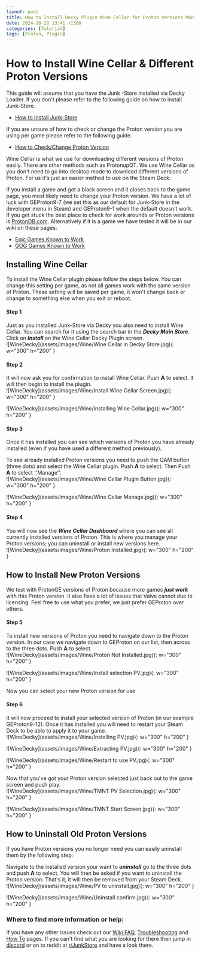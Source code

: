 ```yaml
---
layout: post
title: How to Install Decky Plugin Wine Cellar for Proton Versions Management
date: 2024-10-28 13:41 +1300
categories: [Tutorial]
tags: [Proton, Plugin]
---
```

# How to Install Wine Cellar & Different Proton Versions
This guide will assume that you have the Junk -Store installed via Decky Loader. If you don't please refer to the following guide on how to install Junk-Store.

* [How to Install Junk-Store](https://wiki.junkstore.xyz/wiki/Help:How_to_guides/Install_Junk-Store)

If you are unsure of how to check or change the Proton version you are using per game please refer to the following guide.

* [How to Check/Change Proton Version](https://wiki.junkstore.xyz/wiki/Help:How_to_guides/Check_Proton_Version)

Wine Cellar is what we use for downloading different versions of Proton easily. There are other methods such as ProtonupQT. We use Wine Cellar as you don't need to go into desktop mode to download different versions of Proton. For us it's just an easier method to use on the Steam Deck.

If you install a game and get a black screen and it closes back to the game page, you most likely need to change your Proton version. We have a lot of luck with GEProton9-7 (we set this as our default for Junk-Store in the developer menu in Steam) and GEProton9-1 when the default doesn't work. If you get stuck the best place to check for work arounds or Proton versions is [ProtonDB.com](https://www.protondb.com/). Alternatively if it is a game we have tested it will be in our wiki on these pages:

* [Epic Games Known to Work](https://wiki.junkstore.xyz/wiki/Help:Epic_Games/Working)
* [GOG Games Known to Work](https://wiki.junkstore.xyz/wiki/Help:GOG_Games/Working)

## Installing Wine Cellar
To install the Wine Cellar plugin please follow the steps below. You can change this setting per game, as not all games work with the same version of Proton. These setting will be saved per game, it won't change back or change to something else when you exit or reboot.

#### Step 1
Just as you installed Junk-Store via Decky you also need to install Wine Cellar. You can search for it using the search bar in the ***Decky Main Store***. Click on ***Install*** on the Wine Cellar Decky Plugin screen.<br>
![WineDecky](assets/images/Wine/Wine Cellar in Decky Store.jpg){: w="300" h="200" }

#### Step 2
It will now ask you for confirmation to install Wine Cellar. Push **A** to select. It will then begin to install the plugin.<br>
![WineDecky](assets/images/Wine/Install Wine Cellar Screen.jpg){: w="300" h="200" }

![WineDecky](assets/images/Wine/Installing Wine Cellar.jpg){: w="300" h="200" }

#### Step 3
Once it has installed you can see which versions of Proton you have already installed (even if you have used a different method previously).<br>

To see already installed Proton versions you need to push the QAM button (three dots) and select the Wine Cellar plugin. Push **A** to select. Then Push **A** to select ''Manage''.<br>
![WineDecky](assets/images/Wine/Wine Cellar Plugin Button.jpg){: w="300" h="200" }

![WineDecky](assets/images/Wine/Wine Cellar Manage.jpg){: w="300" h="200" } 

#### Step 4
You will now see the ***Wine Cellar Dashboard*** where you can see all currently installed versions of Proton. This is where you manage your Proton versions; you can uninstall or install new versions here.<br>
![WineDecky](assets/images/Wine/Proton Installed.jpg){: w="300" h="200" }

## How to Install New Proton Versions
We test with ProtonGE versions of Proton because more games ***just work*** with this Proton version. It also fixes a lot of issues that Valve cannot due to licensing. Feel free to use what you prefer, we just prefer GEProton over others.

#### Step 5
To install new versions of Proton you need to navigate down to the Proton version. In our case we navigate down to GEProton on our list, then across to the three dots. Push **A** to select.<br>
![WineDecky](assets/images/Wine/Proton Not Installed.jpg){: w="300" h="200" }

![WineDecky](assets/images/Wine/Install selection PV.jpg){: w="300" h="200" }

Now you can select your new Proton version for use

#### Step 6
It will now proceed to install your selected version of Proton (in our example GEProton9-12). Once it has installed you will need to restart your Steam Deck to be able to apply it to your game.<br>
![WineDecky](assets/images/Wine/Installing PV.jpg){: w="300" h="200" }

![WineDecky](assets/images/Wine/Extracting PV.jpg){: w="300" h="200" }

![WineDecky](assets/images/Wine/Restart to use PV.jpg){: w="300" h="200" }

Now that you've got your Proton version selected just back out to the game screen and push play.<br>
![WineDecky](assets/images/Wine/TMNT PV Selection.jpg){: w="300" h="200" }

![WineDecky](assets/images/Wine/TMNT Start Screen.jpg){: w="300" h="200" }

## How to Uninstall Old Proton Versions
If you have Proton versions you no longer need you can easily uninstall them by the following step.

Navigate to the installed version your want to ***uninstall*** go to the three dots and push **A** to select. You will then be asked if you want to uninstall the Proton version. That's it, it will then be removed from your Steam Deck.<br>
![WineDecky](assets/images/Wine/PV to uninstall.jpg){: w="300" h="200" }

![WineDecky](assets/images/Wine/Uninstall confirm.jpg){: w="300" h="200" }


### Where to find more information or help:
 If you have any other issues check out our [Wiki FAQ](https://wiki.junkstore.xyz/wiki/Help:FAQ), [Troubleshooting](https://wiki.junkstore.xyz/wiki/Help:Troubleshooting) and [How To](https://wiki.junkstore.xyz/wiki/Help:How_to_guides) pages. If you can't find what you are looking for there then jump in [discord](https://discord.com/servers/junk-store-1169048999618170880) or on to reddit at [r/JunkStore](https://www.reddit.com/r/JunkStore/) and have a look there.